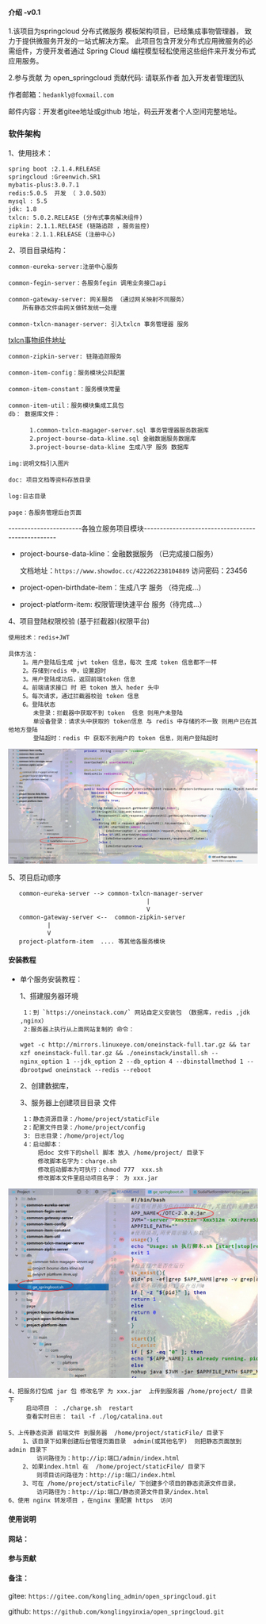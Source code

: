 #### 介绍 -v0.1

1.该项目为springcloud 分布式微服务 模板架构项目，已经集成事物管理器， 致力于提供微服务开发的一站式解决方案。
此项目包含开发分布式应用微服务的必需组件，方便开发者通过 Spring Cloud 编程模型轻松使用这些组件来开发分布式应用服务。

2.参与贡献
为 open_springcloud 贡献代码:  请联系作者 加入开发者管理团队

作者邮箱：`hedankly@foxmail.com`

邮件内容：开发者gitee地址或github 地址，码云开发者个人空间完整地址。

### 软件架构

1、使用技术：

    spring boot :2.1.4.RELEASE
    springcloud :Greenwich.SR1
    mybatis-plus:3.0.7.1
    redis:5.0.5  开发 （ 3.0.503）
    mysql : 5.5
    jdk: 1.8
    txlcn: 5.0.2.RELEASE (分布式事务解决组件)
    zipkin: 2.1.1.RELEASE (链路追踪 ，服务监控)
    eureka：2.1.1.RELEASE (注册中心)

2、项目目录结构：

    common-eureka-server:注册中心服务
    
    common-fegin-server：各服务fegin 调用业务接口api 
    
    common-gateway-server: 网关服务 （通过网关映射不同服务）
        所有静态文件由网关做转发统一处理
    
    common-txlcn-manager-server: 引入txlcn 事务管理器 服务

[txlcn事物组件地址](https://www.txlcn.org/zh-cn/)

    common-zipkin-server: 链路追踪服务
    
    common-item-config：服务模块公共配置
    
    common-item-constant：服务模块常量
    
    common-item-util：服务模块集成工具包
    db： 数据库文件：
    
          1.common-txlcn-magager-server.sql 事务管理器服务数据库
          2.project-bourse-data-kline.sql 金融数据服务数据库
          3.project-bourse-data-kline 生成八字 服务 数据库
            
    img:说明文档引入图片
    
    doc: 项目文档等资料存放目录
    
    log:日志目录
    
    page：各服务管理后台页面

-----------------------各独立服务项目模块--------------------------------------------------

- project-bourse-data-kline：金融数据服务 （已完成接口服务）

  文档地址：`https://www.showdoc.cc/422262238104889`  访问密码：23456

- project-open-birthdate-item：生成八字 服务 （待完成...）

- project-platform-item: 权限管理快速平台 服务（待完成...）

4、项目登陆权限校验 (基于拦截器)(权限平台)

    使用技术：redis+JWT 
    
    具体方法： 
        1。用户登陆后生成 jwt token 信息，每次 生成 token 信息都不一样
        2。存储到redis 中，设置超时
        3。用户登陆成功后，返回前端token 信息
        4。前端请求接口 时 把 token 放入 heder 头中
        5。每次请求，通过拦截器校验 token 信息
        6。登陆状态
           未登录：拦截器中获取不到 token  信息 则用户未登陆
           单设备登录：请求头中获取的 token信息 与 redis 中存储的不一致 则用户已在其他地方登陆
           登陆超时：redis 中 获取不到用户的 token 信息，则用户登陆超时

![Image text](./img/1564712572(1).jpg)

5、项目启动顺序

 ```
    common-eureka-server --> common-txlcn-manager-server
                                        |
                                        V 
    common-gateway-server <--  common-zipkin-server
            |
            V
    project-platform-item  .... 等其他各服务模块
```

#### 安装教程

- 单个服务安装教程：

  1、搭建服务器环境

       1：到 `https://oneinstack.com/` 网站自定义安装包 （数据库，redis ,jdk ,nginx）
       2:服务器上执行从上面网站复制的 命令：

  `wget -c http://mirrors.linuxeye.com/oneinstack-full.tar.gz && tar xzf oneinstack-full.tar.gz && ./oneinstack/install.sh --nginx_option 1 --jdk_option 2 --db_option 4 --dbinstallmethod 1 --dbrootpwd oneinstack --redis --reboot`

  2、创建数据库，

  3、服务器上创建项目目录 文件

       1：静态资源目录：/home/project/staticFile
       2：配置文件目录：/home/project/config
       3: 日志目录：/home/project/log
       4：启动脚本：
           把doc 文件下的shell 脚本 放入 /home/project/ 目录下
           修改脚本名字为：charge.sh
           修改启动脚本为可执行：chmod 777  xxx.sh
           修改脚本文件里启动项目名字： 为 xxx.jar

![Image text](./img/1564712734(1).jpg)

    4、把服务打包成 jar 包 修改名字 为 xxx.jar  上传到服务器 /home/project/ 目录下 
         启动项目 ： ./charge.sh  restart 
         查看实时日志： tail -f ./log/catalina.out 
           
    5、上传静态资源 前端文件 到服务器  /home/project/staticFile/ 目录下
        1、该目录下如果创建后台管理页面目录  admin(或其他名字)  则把静态页面放到 admin 目录下
            访问路径为：http://ip:端口/admin/index.html
        2、如果index.html 在  /home/project/staticFile/ 目录下
            则项目访问路径为：http://ip:端口/index.html
        3、可在 /home/project/staticFile/ 下创建多个项目的静态资源文件目录，
            访问路径为：http://ip:端口/静态资源文件目录/index.html
    6、使用 nginx 转发项目 ，在nginx 里配置 https  访问

#### 使用说明

#### 网站：

#### 参与贡献

#### 备注：

gitee: `https://gitee.com/kongling_admin/open_springcloud.git`

github: `https://github.com/konglingyinxia/open_springcloud.git`


